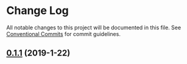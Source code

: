 # Change Log

All notable changes to this project will be documented in this file.
See [Conventional Commits](Https://conventionalcommits.org) for commit guidelines.

<!-- changelog -->

## [0.1.1](https://github.com/edenlabllc/ds.api/compare/0.1.1...0.1.1) (2019-1-22)



